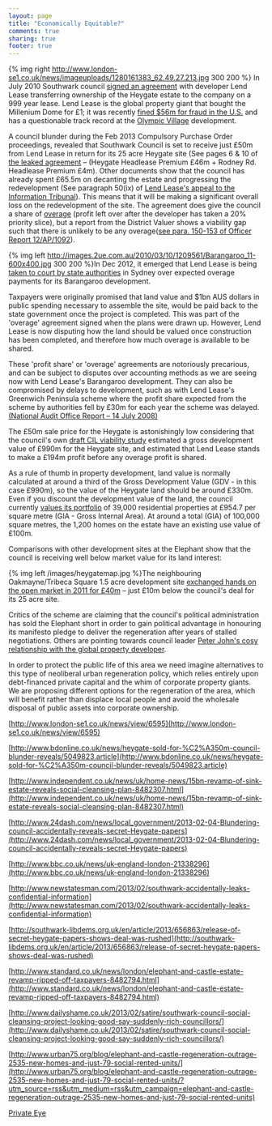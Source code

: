 ```yaml
---
layout: page
title: "Economically Equitable?"
comments: true
sharing: true
footer: true
---
```

{% img right http://www.london-se1.co.uk/news/imageuploads/1280161383_62.49.27.213.jpg 300 200 %} In July 2010 Southwark council [signed an agreement](http://www.london-se1.co.uk/news/view/4712) with developer Lend Lease transferring ownership of the Heygate estate to the company on a 999 year lease. Lend Lease is the global property giant that bought the Millenium Dome for £1; it was recently [fined $56m for fraud in the U.S.](http://www.nytimes.com/2012/04/25/nyregion/lend-lease-expected-to-admit-to-fraud-scheme.html?_r=1&pagewanted=all) and has a questionable track record at the [Olympic Village](http://www.thelondonmagazine.co.uk/Property-Experts/Expert-Opinions/The-Olympic-Village.html) development.


A council blunder during the Feb 2013 Compulsory Purchase Order proceedings, revealed that Southwark Council is set to receive just £50m from Lend Lease in return for its 25 acre Heygate site (See pages 6 & 10 of [the leaked agreement](http://southwarknotes.files.wordpress.com/2013/02/ra.pdf) – (Heygate Headlease Premium £46m + Rodney Rd. Headlease Premium £4m). Other documents show that the council has already spent £65.5m on decanting the estate and progressing the redevelopment (See paragraph 50(ix) of [Lend Lease's appeal to the Information Tribunal](http://betterelephant.github.com/images/Lend_Lease_Response_to_LBS_Grounds_of_Appeal.pdf)). This means that it will be making a significant overall loss on the redevelopment of the site. The agreement does give the council a share of [overage](http://en.wikipedia.org/wiki/Land-sale_overage) (profit left over after the developer has taken a 20% priority slice), but a report from the District Valuer shows a viability gap such that there is unlikely to be any overage([see para. 150-153 of Officer Report 12/AP/1092](http://planningonline.southwark.gov.uk/DocsOnline/Documents/271840_1.pdf )).

{% img left http://images.2ue.com.au/2010/03/10/1209561/Barangaroo_11-600x400.jpg 300 200 %}In Dec 2012, it emerged that Lend Lease is being [taken to court by state authorities](http://www.smh.com.au/nsw/valuation-dispute-poses-threat-to-1b-return-from-barangaroo-20121206-2ay9e.html) in Sydney over expected overage payments for its Barangaroo development. 

Taxpayers were originally promised that land value and $1bn AUS dollars in public spending necessary to assemble the site, would be paid back to the state government once the project is completed. This was part of the 'overage' agreement signed when the plans were drawn up. However, Lend Lease is now disputing how the land should be valued once construction has been completed, and therefore how much overage is available to be shared.

These 'profit share' or 'overage' agreements are notoriously precarious, and can be subject to disputes over accounting methods as we are seeing now with Lend Lease's Barangaroo development. They can also be compromised by delays to development, such as with Lend Lease's Greenwich Peninsula scheme where the profit share expected from the scheme by authorities fell by £30m for each year the scheme was delayed. [(National Audit Office Report – 14 July 2008)](http://www.nao.org.uk/publications/0708/greenwich_peninsula.aspx)

The £50m sale price for the Heygate is astonishingly low considering that the council's own [draft CIL viability study](http://affordable.heroku.com/images/CILviabilitysite11.pdf) estimated a gross development value of £990m for the Heygate site, and estimated that Lend Lease stands to make a £194m profit before any overage profit is shared.

As a rule of thumb in property development, land value is normally calculated at around a third of the Gross Development Value (GDV - in this case £990m), so the value of the Heygate land should be around £330m. Even if you discount the development value of the land, the council currently [values its portfolio](/images/AssetManagementPlan.pdf) of 39,000 residential properties at £954.7 per square metre (GIA - Gross Internal Area). At around a total (GIA) of 100,000 square metres, the 1,200 homes on the estate have an existing use value of £100m. 






 
Comparisons with other development sites at the Elephant show that the council is receiving well below market value for its land interest:

{% img left /images/heygatemap.jpg %}The neighbouring Oakmayne/Tribeca Square 1.5 acre development site [exchanged hands on the open market in 2011 for £40m](/images/OakmayneLandRegistry.pdf) – just £10m below the council's deal for its 25 acre site.  

Critics of the scheme are claiming that the council's political administration has sold the Elephant short in order to gain political advantage in honouring its manifesto pledge to deliver the regeneration after years of stalled negotiations. Others are pointing towards council leader [Peter John's cosy relationship with the global property developer](http://www.southwarknews.co.uk/00,news,26174,185,00.htm).

In order to protect the public life of this area we need imagine alternatives to this type of neoliberal urban regeneration policy, which relies entirely upon debt-financed private capital and the whim of corporate property giants. We are proposing different options for the regeneration of the area, which will benefit rather than displace local people and avoid the wholesale disposal of public assets into corporate ownership. 


[http://www.london-se1.co.uk/news/view/6595](http://www.london-se1.co.uk/news/view/6595)

[http://www.bdonline.co.uk/news/heygate-sold-for-%C2%A350m-council-blunder-reveals/5049823.article](http://www.bdonline.co.uk/news/heygate-sold-for-%C2%A350m-council-blunder-reveals/5049823.article)

[http://www.independent.co.uk/news/uk/home-news/15bn-revamp-of-sink-estate-reveals-social-cleansing-plan-8482307.html](http://www.independent.co.uk/news/uk/home-news/15bn-revamp-of-sink-estate-reveals-social-cleansing-plan-8482307.html)

[http://www.24dash.com/news/local_government/2013-02-04-Blundering-council-accidentally-reveals-secret-Heygate-papers](http://www.24dash.com/news/local_government/2013-02-04-Blundering-council-accidentally-reveals-secret-Heygate-papers)

[http://www.bbc.co.uk/news/uk-england-london-21338296](http://www.bbc.co.uk/news/uk-england-london-21338296)

[http://www.newstatesman.com/2013/02/southwark-accidentally-leaks-confidential-information](http://www.newstatesman.com/2013/02/southwark-accidentally-leaks-confidential-information)

[http://southwark-libdems.org.uk/en/article/2013/656863/release-of-secret-heygate-papers-shows-deal-was-rushed](http://southwark-libdems.org.uk/en/article/2013/656863/release-of-secret-heygate-papers-shows-deal-was-rushed)

[http://www.standard.co.uk/news/london/elephant-and-castle-estate-revamp-ripped-off-taxpayers-8482794.html](http://www.standard.co.uk/news/london/elephant-and-castle-estate-revamp-ripped-off-taxpayers-8482794.html)

[http://www.dailyshame.co.uk/2013/02/satire/southwark-council-social-cleansing-project-looking-good-say-suddenly-rich-councillors/](http://www.dailyshame.co.uk/2013/02/satire/southwark-council-social-cleansing-project-looking-good-say-suddenly-rich-councillors/)

[http://www.urban75.org/blog/elephant-and-castle-regeneration-outrage-2535-new-homes-and-just-79-social-rented-units/](http://www.urban75.org/blog/elephant-and-castle-regeneration-outrage-2535-new-homes-and-just-79-social-rented-units/?utm_source=rss&utm_medium=rss&utm_campaign=elephant-and-castle-regeneration-outrage-2535-new-homes-and-just-79-social-rented-units)

[Private Eye](/images/privateeye.jpeg)

